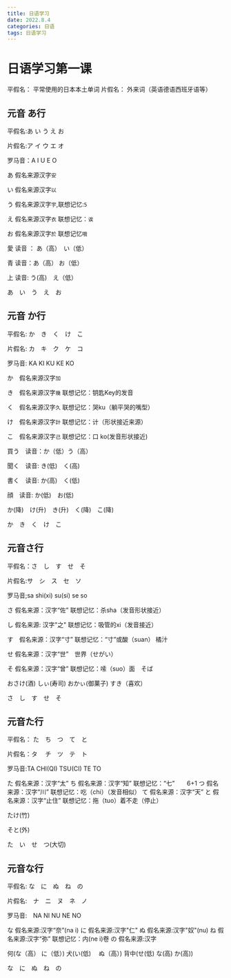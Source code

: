 ```yaml
---
title: 日语学习
date: 2022.8.4
categories: 日语
tags: 日语学习
---
```



# 日语学习第一课

平假名： 平常使用的日本本土单词
片假名： 外来词（英语德语西班牙语等）

## 元音 あ行

平假名:あ い う え お

片假名:ア イ ウ エ オ

罗马音：A I U E O 

あ 假名来源汉字`安`

い 假名来源汉字`以`

う 假名来源汉字`宇`,联想记忆:`5`

え 假名来源汉字`衣` 联想记忆：`诶`

お 假名来源汉字`於` 联想记忆`哦`

愛 读音 ： あ（高）　い（低）

青 读音：あ（高） お（低）

上 读音: う(高)　え（低）

あ　い　う　え　お

## 元音 か行

平假名: か　き　く　け　こ

片假名: カ　キ　ク　ケ　コ

罗马音: KA KI KU KE KO

か　假名来源汉字`加`

き　假名来源汉字`幾` 联想记忆：钥匙Key的发音

く　假名来源汉字`久` 联想记忆：哭ku（躺平哭的嘴型）

け　假名来源汉字`計` 联想记忆：计（形状接近来源）

こ　假名来源汉字`己` 联想记忆：口 ko(发音形状接近)

買う　读音：か（低）う（高）

聞く　读音: き(低)　く(高)

書く　读音: か(高)　く(低)

顔　读音: か(低)　お(低)

か(降)　け(升)　き(升)　く(降)　こ(降)　　  

か　き　く　け　こ　　

## 元音さ行

平假名：さ　し　す　せ　そ

片假名:サ　シ　ス　セ　ソ

罗马音;sa shi(xi) su(si) se so

さ 假名来源：汉字“佐” 联想记忆：杀sha（发音形状接近）

し 假名来源: 汉字"之" 联想记忆：吸管的xi（发音接近）

す　假名来源：汉字“寸” 联想记忆：“寸”或酸（suan） 橘汁

せ 假名来源：汉字“世”　世界（せがい）

そ 假名来源：汉字“曾” 联想记忆：嗦（suo）面　そば


おさけ(酒)  しぃ(寿司)  おかぃ(御菓子)  すき（喜欢）

さ　し　す　せ　そ

## 元音た行

平假名： た　ち　つ　て　と

片假名：タ　 チ　ツ　テ　ト

罗马音:TA CHI(QI) TSU(CI) TE TO


た 假名来源：汉字“太”
ち 假名来源：汉字“知” 联想记忆：“七”　　6+1
つ 假名来源：汉字“川” 联想记忆：吃（chi）（发音相似）
て 假名来源：汉字“天”
と 假名来源：汉字“止住” 联想记忆：拖（tuo）着不走（停止）

たけ(竹)

そと(外)

た　い　せ　つ(大切)


## 元音な行

平假名: な　に　ぬ　ね　の

片假名:　ナ　ニ　ヌ　ネ　ノ

罗马音:　NA NI NU NE NO　　

な 假名来源:汉字“奈”(na i)
に 假名来源:汉字"仁"
ぬ 假名来源:汉字"奴"(nu)
ね 假名来源:汉字“弥” 联想记忆：内(ne i)卷
の 假名来源:汉字

何(な（高） に（低）)
犬(い(低)　 ぬ（高）)
背中(せ(低) な(高) か(高))

な　に　ぬ　ね　の